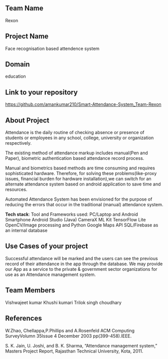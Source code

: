 ## Team Name 
Rexon
## Project Name
Face recognisation based attendence system

## Domain
education


## Link to your repository
https://github.com/amankumar210/Smart-Attendance-System_Team-Rexon

## About Project

Attendance is the daily routine of checking  absence or presence of students or employees in any school, college, university or organization respectively.

The existing method of attendance markup includes manual(Pen and Paper), biometric authentication based attendance record process.

Manual and biometrics based methods are time consuming and requires sophisticated hardware. Therefore, for solving these problems(like-proxy issues, financial burden for hardware installation),we can switch for an alternate attendance system based on android application to save time and resources.

Automated Attendance System has been envisioned for the purpose of reducing the errors that occur in the traditional (manual) attendance system. 








**Tech stack**:
Tool and Frameworks used:
PC/Laptop and Android Smartphone
Android Studio (Java)
CameraX
ML Kit
TensorFlow Lite
OpenCV/Image processing and Python
Google Maps API
SQL/Firebase as an internal database

 

## Use Cases of your project
Successful attendance will be marked and the users can see the previous record of their attendance in the app through the database.
We may provide our App as a service to the private & government sector organizations for use as an Attendance management system.




## Team Members
Vishwajeet kumar
Khushi kumari
Trilok singh choudhary


## References
 W.Zhao, Chellappa,P.Phillips and A.Rosenfeld ACM Computing SurveyVolumn 35Issue 4 December 2003 pp(399-458).IEEE.

 S. K. Jain, U. Joshi, and B. K. Sharma, “Attendance management system,” Masters Project Report, Rajasthan Technical University, Kota, 2011.

